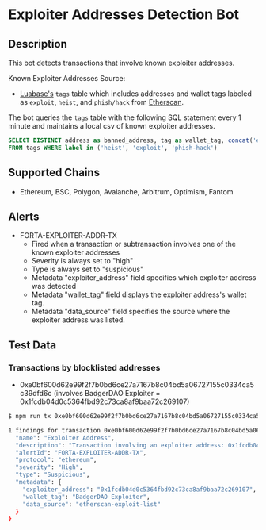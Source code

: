 # Exploiter Addresses Detection Bot

## Description

This bot detects transactions that involve known exploiter addresses.

Known Exploiter Addresses Source:

* [Luabase's](https://luabase.com/) `tags` table which includes addresses and wallet tags labeled as `exploit`, `heist`, and `phish/hack` from [Etherscan](https://etherscan.io/labelcloud).

The bot queries the `tags` table with the following SQL statement every 1 minute and maintains a local csv of known exploiter addresses.

```sql
SELECT DISTINCT address as banned_address, tag as wallet_tag, concat('etherscan-', label, '-list') as data_source
FROM tags WHERE label in ('heist', 'exploit', 'phish-hack')
```

## Supported Chains

- Ethereum, BSC, Polygon, Avalanche, Arbitrum, Optimism, Fantom

## Alerts

- FORTA-EXPLOITER-ADDR-TX
  - Fired when a transaction or subtransaction involves one of the known exploiter addresses
  - Severity is always set to "high"
  - Type is always set to "suspicious"
  - Metadata "exploiter_address" field specifies which exploiter address was detected
  - Metadata "wallet_tag" field displays the exploiter address's wallet tag.
  - Metadata "data_source" field specifies the source where the exploiter address was listed.

## Test Data

### Transactions by blocklisted addresses

- 0xe0bf600d62e99f2f7b0bd6ce27a7167b8c04bd5a06727155c0334ca5c39dfd6c (involves BadgerDAO Exploiter = 0x1fcdb04d0c5364fbd92c73ca8af9baa72c269107)

```bash
$ npm run tx 0xe0bf600d62e99f2f7b0bd6ce27a7167b8c04bd5a06727155c0334ca5c39dfd6c

1 findings for transaction 0xe0bf600d62e99f2f7b0bd6ce27a7167b8c04bd5a06727155c0334ca5c39dfd6c {
  "name": "Exploiter Address",
  "description": "Transaction involving an exploiter address: 0x1fcdb04d0c5364fbd92c73ca8af9baa72c269107 with wallet tag: BadgerDAO Exploiter",
  "alertId": "FORTA-EXPLOITER-ADDR-TX",
  "protocol": "ethereum",
  "severity": "High",
  "type": "Suspicious",
  "metadata": {
    "exploiter_address": "0x1fcdb04d0c5364fbd92c73ca8af9baa72c269107",
    "wallet_tag": "BadgerDAO Exploiter",
    "data_source": "etherscan-exploit-list"
  }
}
```
